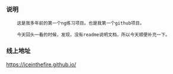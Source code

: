 ### 说明
```
    这是我多年前的第一个ng练习项目。也是我第一个github项目。
    
    今天回头一看的时候，发现，没有readme说明文档，所以今天顺便补充一下。
```
### 线上地址

https://iceinthefire.github.io/